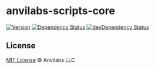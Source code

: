 # anvilabs-scripts-core

[![Version](https://img.shields.io/npm/v/anvilabs-scripts-core.svg)](http://npm.im/anvilabs-scripts-core)
[![Dependency Status](https://david-dm.org/anvilabs/anvilabs-scripts/status.svg?path=packages/anvilabs-scripts-core)](https://david-dm.org/anvilabs/anvilabs-scripts?path=packages/anvilabs-scripts-core)
[![devDependency Status](https://david-dm.org/anvilabs/anvilabs-scripts/dev-status.svg?path=packages/anvilabs-scripts-core)](https://david-dm.org/anvilabs/anvilabs-scripts?path=packages/anvilabs-scripts-core&type=dev)

## License

[MIT License](../../LICENSE) © Anvilabs LLC
